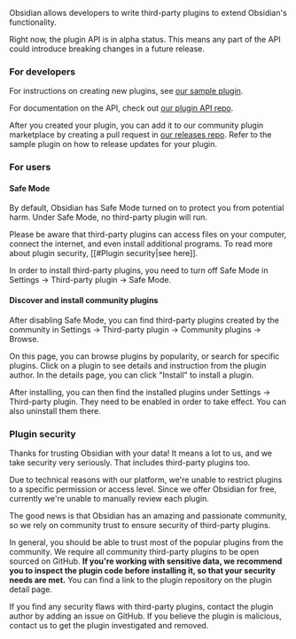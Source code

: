 Obsidian allows developers to write third-party plugins to extend Obsidian's functionality.

Right now, the plugin API is in alpha status. This means any part of the API could introduce breaking changes in a future release.

### For developers

For instructions on creating new plugins, see [our sample plugin](https://github.com/obsidianmd/obsidian-sample-plugin).

For documentation on the API, check out [our plugin API repo](https://github.com/obsidianmd/obsidian-api).

After you created your plugin, you can add it to our community plugin marketplace by creating a pull request in [our releases repo](https://github.com/obsidianmd/obsidian-releases). Refer to the sample plugin on how to release updates for your plugin.

### For users

#### Safe Mode

By default, Obsidian has Safe Mode turned on to protect you from potential harm. Under Safe Mode, no third-party plugin will run.

Please be aware that third-party plugins can access files on your computer, connect the internet, and even install additional programs. To read more about plugin security, [[#Plugin security|see here]].

In order to install third-party plugins, you need to turn off Safe Mode in Settings -> Third-party plugin -> Safe Mode.

#### Discover and install community plugins

After disabling Safe Mode, you can find third-party plugins created by the community in Settings -> Third-party plugin -> Community plugins -> Browse.

On this page, you can browse plugins by popularity, or search for specific plugins. Click on a plugin to see details and instruction from the plugin author. In the details page, you can click "Install" to install a plugin.

After installing, you can then find the installed plugins under Settings -> Third-party plugin. They need to be enabled in order to take effect. You can also uninstall them there.

### Plugin security

Thanks for trusting Obsidian with your data! It means a lot to us, and we take security very seriously. That includes third-party plugins too.

Due to technical reasons with our platform, we're unable to restrict plugins to a specific permission or access level. Since we offer Obsidian for free, currently we're unable to manually review each plugin.

The good news is that Obsidian has an amazing and passionate community, so we rely on community trust to ensure security of third-party plugins.

In general, you should be able to trust most of the popular plugins from the community. We require all community third-party plugins to be open sourced on GitHub. **If you're working with sensitive data, we recommend you to inspect the plugin code before installing it, so that your security needs are met.** You can find a link to the plugin repository on the plugin detail page.

If you find any security flaws with third-party plugins, contact the plugin author by adding an issue on GitHub. If you believe the plugin is malicious, contact us to get the plugin investigated and removed.
